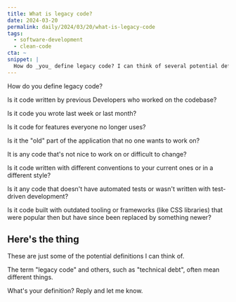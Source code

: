 ```yaml
---
title: What is legacy code?
date: 2024-03-20
permalink: daily/2024/03/20/what-is-legacy-code
tags:
  - software-development
  - clean-code
cta: ~
snippet: |
  How do _you_ define legacy code? I can think of several potential definitions.
---
```


How do you define legacy code?

Is it code written by previous Developers who worked on the codebase?

Is it code you wrote last week or last month?

Is it code for features everyone no longer uses?

Is it the "old" part of the application that no one wants to work on?

It is any code that's not nice to work on or difficult to change?

Is it code written with different conventions to your current ones or in a different style?

Is it any code that doesn't have automated tests or wasn't written with test-driven development?

Is it code built with outdated tooling or frameworks (like CSS libraries) that were popular then but have since been replaced by something newer?

## Here's the thing

These are just some of the potential definitions I can think of.

The term "legacy code" and others, such as "technical debt", often mean different things.

What's your definition? Reply and let me know.
